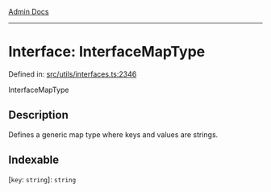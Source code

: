 [Admin Docs](/)

***

# Interface: InterfaceMapType

Defined in: [src/utils/interfaces.ts:2346](https://github.com/PalisadoesFoundation/talawa-admin/blob/main/src/utils/interfaces.ts#L2346)

InterfaceMapType

## Description

Defines a generic map type where keys and values are strings.

## Indexable

\[`key`: `string`\]: `string`
